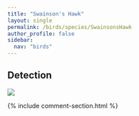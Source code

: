 ```yaml
---
title: "Swainson's Hawk"
layout: single
permalink: /birds/species/SwainsonsHawk
author_profile: false
sidebar:
  nav: "birds"
---
```


<h2>Detection</h2>

<img src="https://beallen.github.io/DevelopmentWebsite/assets/images/birds/SwainsonsHawk/det.jpg">

{% include comment-section.html %}
